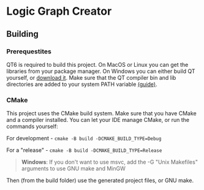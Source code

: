 # Logic Graph Creator
 
## Building
### Prerequestites
QT6 is required to build this project. On MacOS or Linux you can get the libraries from your package manager.
On Windows you can either build QT yourself, or [download it](https://www.qt.io/download-qt-installer). Make sure that the QT compiler bin and lib directories are added to your system PATH variable [(guide)](https://youtu.be/rnogAji_I5E?si=yG-h8Z5A5h3anPI3&t=97).

### CMake
This project uses the CMake build system. Make sure that you have CMake and a compiler installed. 
You can let your IDE manage CMake, or run the commands yourself:

For development - `cmake -B build -DCMAKE_BUILD_TYPE=Debug`

For a "release" - `cmake -B build -DCMAKE_BUILD_TYPE=Release`
> **Windows**: If you don't want to use msvc, add the -G "Unix Makefiles" arguments to use GNU make and MinGW

Then (from the build folder) use the generated project files, or GNU make.
